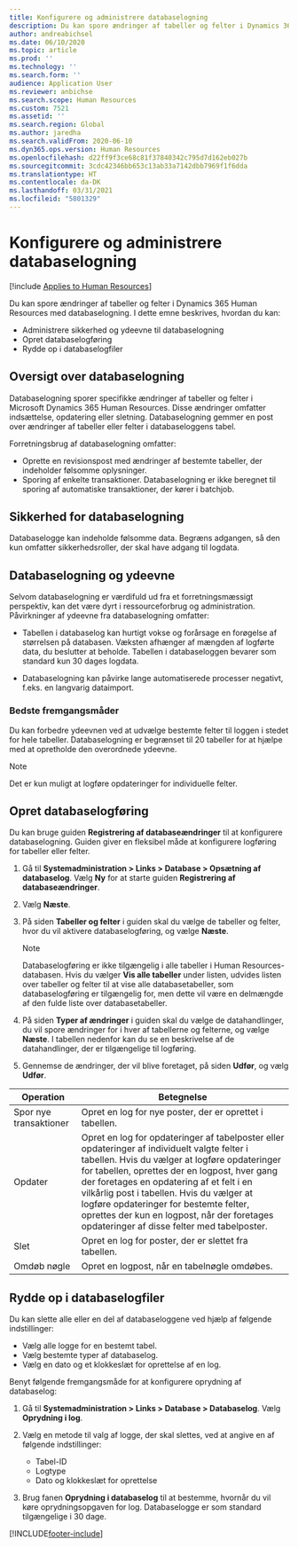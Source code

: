 ```yaml
---
title: Konfigurere og administrere databaselogning
description: Du kan spore ændringer af tabeller og felter i Dynamics 365 Human Resources med databaselogning.
author: andreabichsel
ms.date: 06/10/2020
ms.topic: article
ms.prod: ''
ms.technology: ''
ms.search.form: ''
audience: Application User
ms.reviewer: anbichse
ms.search.scope: Human Resources
ms.custom: 7521
ms.assetid: ''
ms.search.region: Global
ms.author: jaredha
ms.search.validFrom: 2020-06-10
ms.dyn365.ops.version: Human Resources
ms.openlocfilehash: d22ff9f3ce68c81f37840342c795d7d162eb027b
ms.sourcegitcommit: 3cdc42346bb653c13ab33a7142dbb7969f1f6dda
ms.translationtype: HT
ms.contentlocale: da-DK
ms.lasthandoff: 03/31/2021
ms.locfileid: "5801329"
---
```

# <a name="configure-and-manage-database-logging"></a>Konfigurere og administrere databaselogning

[!include [Applies to Human Resources](../includes/applies-to-hr.md)]

Du kan spore ændringer af tabeller og felter i Dynamics 365 Human Resources med databaselogning. I dette emne beskrives, hvordan du kan:

- Administrere sikkerhed og ydeevne til databaselogning
- Opret databaselogføring
- Rydde op i databaselogfiler

## <a name="overview-of-database-logging"></a>Oversigt over databaselogning

Databaselogning sporer specifikke ændringer af tabeller og felter i Microsoft Dynamics 365 Human Resources. Disse ændringer omfatter indsættelse, opdatering eller sletning. Databaselogning gemmer en post over ændringer af tabeller eller felter i databaseloggens tabel.

Forretningsbrug af databaselogning omfatter:

- Oprette en revisionspost med ændringer af bestemte tabeller, der indeholder følsomme oplysninger.
- Sporing af enkelte transaktioner. Databaselogning er ikke beregnet til sporing af automatiske transaktioner, der kører i batchjob.

## <a name="security-for-database-logging"></a>Sikkerhed for databaselogning

Databaselogge kan indeholde følsomme data. Begræns adgangen, så den kun omfatter sikkerhedsroller, der skal have adgang til logdata.

## <a name="database-logging-and-performance"></a>Databaselogning og ydeevne

Selvom databaselogning er værdifuld ud fra et forretningsmæssigt perspektiv, kan det være dyrt i ressourceforbrug og administration. Påvirkninger af ydeevne fra databaselogning omfatter:

- Tabellen i databaselog kan hurtigt vokse og forårsage en forøgelse af størrelsen på databasen. Væksten afhænger af mængden af logførte data, du beslutter at beholde. Tabellen i databaseloggen bevarer som standard kun 30 dages logdata. 

- Databaselogning kan påvirke lange automatiserede processer negativt, f.eks. en langvarig dataimport.

### <a name="best-practices"></a>Bedste fremgangsmåder

Du kan forbedre ydeevnen ved at udvælge bestemte felter til loggen i stedet for hele tabeller. Databaselogning er begrænset til 20 tabeller for at hjælpe med at opretholde den overordnede ydeevne.

> [!NOTE]
> Det er kun muligt at logføre opdateringer for individuelle felter.

## <a name="set-up-database-logging"></a>Opret databaselogføring

Du kan bruge guiden **Registrering af databaseændringer** til at konfigurere databaselogning. Guiden giver en fleksibel måde at konfigurere logføring for tabeller eller felter.

1. Gå til **Systemadministration > Links > Database > Opsætning af databaselog**. Vælg **Ny** for at starte guiden **Registrering af databaseændringer**.
2. Vælg **Næste**. 
3. På siden **Tabeller og felter** i guiden skal du vælge de tabeller og felter, hvor du vil aktivere databaselogføring, og vælge **Næste**.

   > [!Note]
   > Databaselogføring er ikke tilgængelig i alle tabeller i Human Resources-databasen. Hvis du vælger **Vis alle tabeller** under listen, udvides listen over tabeller og felter til at vise alle databasetabeller, som databaselogføring er tilgængelig for, men dette vil være en delmængde af den fulde liste over databasetabeller.

4. På siden **Typer af ændringer** i guiden skal du vælge de datahandlinger, du vil spore ændringer for i hver af tabellerne og felterne, og vælge **Næste**. I tabellen nedenfor kan du se en beskrivelse af de datahandlinger, der er tilgængelige til logføring.
5. Gennemse de ændringer, der vil blive foretaget, på siden **Udfør**, og vælg **Udfør**.

| Operation | Betegnelse |
| -- | -- |
| Spor nye transaktioner | Opret en log for nye poster, der er oprettet i tabellen. |
| Opdater | Opret en log for opdateringer af tabelposter eller opdateringer af individuelt valgte felter i tabellen. Hvis du vælger at logføre opdateringer for tabellen, oprettes der en logpost, hver gang der foretages en opdatering af et felt i en vilkårlig post i tabellen. Hvis du vælger at logføre opdateringer for bestemte felter, oprettes der kun en logpost, når der foretages opdateringer af disse felter med tabelposter. |
| Slet | Opret en log for poster, der er slettet fra tabellen. |
| Omdøb nøgle | Opret en logpost, når en tabelnøgle omdøbes. |


## <a name="clean-up-database-logs"></a>Rydde op i databaselogfiler

Du kan slette alle eller en del af databaseloggene ved hjælp af følgende indstillinger:

- Vælg alle logge for en bestemt tabel.
- Vælg bestemte typer af databaselog.
- Vælg en dato og et klokkeslæt for oprettelse af en log.

Benyt følgende fremgangsmåde for at konfigurere oprydning af databaselog: 

1. Gå til **Systemadministration > Links > Database > Databaselog**. Vælg **Oprydning i log**.

2. Vælg en metode til valg af logge, der skal slettes, ved at angive en af følgende indstillinger:

   - Tabel-ID
   - Logtype
   - Dato og klokkeslæt for oprettelse

3. Brug fanen **Oprydning i databaselog** til at bestemme, hvornår du vil køre oprydningsopgaven for log. Databaselogge er som standard tilgængelige i 30 dage.


[!INCLUDE[footer-include](../includes/footer-banner.md)]
